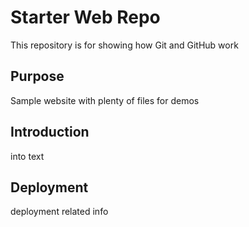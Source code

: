 # Starter Web Repo

This repository is for showing how Git and GitHub work

## Purpose

Sample website with plenty of files for demos

## Introduction

into text

## Deployment

deployment related info
